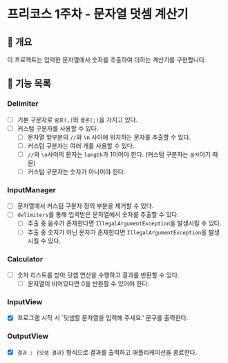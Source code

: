 # 프리코스 1주차 - 문자열 덧셈 계산기

## 📌 개요

이 프로젝트는 입력한 문자열에서 숫자를 추출하여 더하는 계산기를 구현합니다.

## 📝 기능 목록

### Delimiter

- [ ] 기본 구분자로 `쉼표(,)`와 `콜론(;)`을 가지고 있다.
- [ ] 커스텀 구분자를 사용할 수 있다.
    - [ ] 문자열 앞부분의 `//`와 `\n` 사이에 위치하는 문자를 추출할 수 있다.
    - [ ] 커스텀 구분자는 여러 개를 사용할 수 있다.
    - [ ] `//`와 `\n`사이의 문자는 `length`가 1이어야 한다. (커스텀 구분자는 `문자`이기 때문)
    - [ ] 커스텀 구분자는 숫자가 아니어야 한다.

### InputManager

- [ ] 문자열에서 커스텀 구분자 정의 부분을 제거할 수 있다.
- [ ] `delimiters`를 통해 입력받은 문자열에서 숫자를 추출할 수 있다.
    - [ ] 추출 중 음수가 존재한다면 `IllegalArgumentException`을 발생시킬 수 있다.
    - [ ] 추출 중 숫자가 아닌 문자가 존재한다면 `IllegalArgumentException`을 발생시킬 수 있다.

### Calculator

- [ ] 숫자 리스트를 받아 덧셈 연산을 수행하고 결과를 반환할 수 있다.
    - [ ] 문자열이 비어있다면 0을 반환할 수 있어야 한다.

### InputView

- [x] 프로그램 시작 시 `덧셈할 문자열을 입력해 주세요.' 문구를 출력한다.

### OutputView

- [x] `결과 : {덧셈 결과}` 형식으로 결과를 출력하고 애플리케이션을 종료한다.
